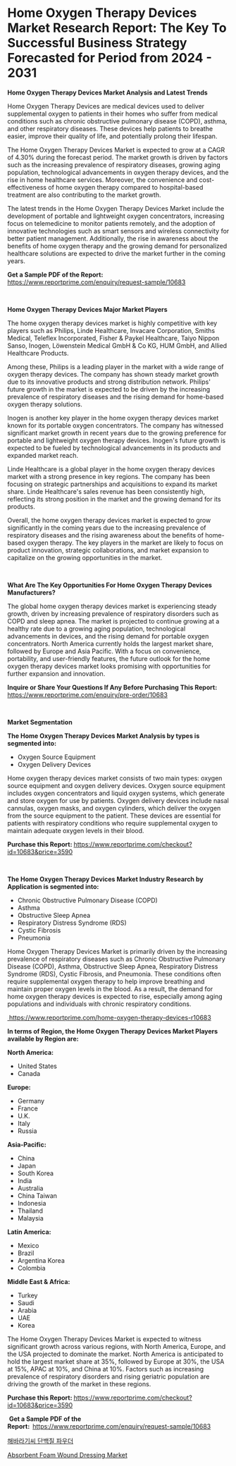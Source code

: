 <p><h1>Home Oxygen Therapy Devices Market Research Report: The Key To Successful Business Strategy Forecasted for Period from 2024 - 2031</h1></p><p><strong>Home Oxygen Therapy Devices Market Analysis and Latest Trends</strong></p>
<p><p>Home Oxygen Therapy Devices are medical devices used to deliver supplemental oxygen to patients in their homes who suffer from medical conditions such as chronic obstructive pulmonary disease (COPD), asthma, and other respiratory diseases. These devices help patients to breathe easier, improve their quality of life, and potentially prolong their lifespan.</p><p>The Home Oxygen Therapy Devices Market is expected to grow at a CAGR of 4.30% during the forecast period. The market growth is driven by factors such as the increasing prevalence of respiratory diseases, growing aging population, technological advancements in oxygen therapy devices, and the rise in home healthcare services. Moreover, the convenience and cost-effectiveness of home oxygen therapy compared to hospital-based treatment are also contributing to the market growth.</p><p>The latest trends in the Home Oxygen Therapy Devices Market include the development of portable and lightweight oxygen concentrators, increasing focus on telemedicine to monitor patients remotely, and the adoption of innovative technologies such as smart sensors and wireless connectivity for better patient management. Additionally, the rise in awareness about the benefits of home oxygen therapy and the growing demand for personalized healthcare solutions are expected to drive the market further in the coming years.</p></p>
<p><strong>Get a Sample PDF of the Report:&nbsp;</strong> <a href="https://www.reportprime.com/enquiry/request-sample/10683">https://www.reportprime.com/enquiry/request-sample/10683</a></p>
<p>&nbsp;</p>
<p><strong>Home Oxygen Therapy Devices Major Market Players</strong></p>
<p><p>The home oxygen therapy devices market is highly competitive with key players such as Philips, Linde Healthcare, Invacare Corporation, Smiths Medical, Teleflex Incorporated, Fisher & Paykel Healthcare, Taiyo Nippon Sanso, Inogen, Löwenstein Medical GmbH & Co KG, HUM GmbH, and Allied Healthcare Products.</p><p>Among these, Philips is a leading player in the market with a wide range of oxygen therapy devices. The company has shown steady market growth due to its innovative products and strong distribution network. Philips' future growth in the market is expected to be driven by the increasing prevalence of respiratory diseases and the rising demand for home-based oxygen therapy solutions.</p><p>Inogen is another key player in the home oxygen therapy devices market known for its portable oxygen concentrators. The company has witnessed significant market growth in recent years due to the growing preference for portable and lightweight oxygen therapy devices. Inogen's future growth is expected to be fueled by technological advancements in its products and expanded market reach.</p><p>Linde Healthcare is a global player in the home oxygen therapy devices market with a strong presence in key regions. The company has been focusing on strategic partnerships and acquisitions to expand its market share. Linde Healthcare's sales revenue has been consistently high, reflecting its strong position in the market and the growing demand for its products.</p><p>Overall, the home oxygen therapy devices market is expected to grow significantly in the coming years due to the increasing prevalence of respiratory diseases and the rising awareness about the benefits of home-based oxygen therapy. The key players in the market are likely to focus on product innovation, strategic collaborations, and market expansion to capitalize on the growing opportunities in the market.</p></p>
<p>&nbsp;</p>
<p><strong>What Are The Key Opportunities For Home Oxygen Therapy Devices Manufacturers?</strong></p>
<p><p>The global home oxygen therapy devices market is experiencing steady growth, driven by increasing prevalence of respiratory disorders such as COPD and sleep apnea. The market is projected to continue growing at a healthy rate due to a growing aging population, technological advancements in devices, and the rising demand for portable oxygen concentrators. North America currently holds the largest market share, followed by Europe and Asia Pacific. With a focus on convenience, portability, and user-friendly features, the future outlook for the home oxygen therapy devices market looks promising with opportunities for further expansion and innovation.</p></p>
<p><strong>Inquire or Share Your Questions If Any Before Purchasing This Report:</strong> <a href="https://www.reportprime.com/enquiry/pre-order/10683">https://www.reportprime.com/enquiry/pre-order/10683</a></p>
<p>&nbsp;</p>
<p><strong>Market Segmentation</strong></p>
<p><strong>The Home Oxygen Therapy Devices Market Analysis by types is segmented into:</strong></p>
<p><ul><li>Oxygen Source Equipment</li><li>Oxygen Delivery Devices</li></ul></p>
<p><p>Home oxygen therapy devices market consists of two main types: oxygen source equipment and oxygen delivery devices. Oxygen source equipment includes oxygen concentrators and liquid oxygen systems, which generate and store oxygen for use by patients. Oxygen delivery devices include nasal cannulas, oxygen masks, and oxygen cylinders, which deliver the oxygen from the source equipment to the patient. These devices are essential for patients with respiratory conditions who require supplemental oxygen to maintain adequate oxygen levels in their blood.</p></p>
<p><strong>Purchase this Report:&nbsp;</strong><a href="https://www.reportprime.com/checkout?id=10683&price=3590">https://www.reportprime.com/checkout?id=10683&price=3590</a></p>
<p>&nbsp;</p>
<p><strong>The Home Oxygen Therapy Devices Market Industry Research by Application is segmented into:</strong></p>
<p><ul><li>Chronic Obstructive Pulmonary Disease (COPD)</li><li>Asthma</li><li>Obstructive Sleep Apnea</li><li>Respiratory Distress Syndrome (RDS)</li><li>Cystic Fibrosis</li><li>Pneumonia</li></ul></p>
<p><p>Home Oxygen Therapy Devices Market is primarily driven by the increasing prevalence of respiratory diseases such as Chronic Obstructive Pulmonary Disease (COPD), Asthma, Obstructive Sleep Apnea, Respiratory Distress Syndrome (RDS), Cystic Fibrosis, and Pneumonia. These conditions often require supplemental oxygen therapy to help improve breathing and maintain proper oxygen levels in the blood. As a result, the demand for home oxygen therapy devices is expected to rise, especially among aging populations and individuals with chronic respiratory conditions.</p></p>
<p><a href="https://www.reportprime.com/home-oxygen-therapy-devices-r10683">&nbsp;https://www.reportprime.com/home-oxygen-therapy-devices-r10683</a></p>
<p><strong>In terms of Region, the Home Oxygen Therapy Devices Market Players available by Region are:</strong></p>
<p>
    <p> <strong> North America: </strong>
        <ul>
            <li>United States</li>
            <li>Canada</li>
        </ul>
        </p> 
    <p> <strong> Europe: </strong>
        <ul>
            <li>Germany</li>
            <li>France</li>
            <li>U.K.</li>
            <li>Italy</li>
            <li>Russia</li>
        </ul>
        </p> 
    <p> <strong> Asia-Pacific: </strong>
        <ul>
            <li>China</li>
            <li>Japan</li>
            <li>South Korea</li>
            <li>India</li>
            <li>Australia</li>
            <li>China Taiwan</li>
            <li>Indonesia</li>
            <li>Thailand</li>
            <li>Malaysia</li>
        </ul>
        </p> 
    <p> <strong> Latin America: </strong>
        <ul>
            <li>Mexico</li>
            <li>Brazil</li>
            <li>Argentina Korea</li>
            <li>Colombia</li>
        </ul>
        </p> 
    <p> <strong> Middle East & Africa: </strong>
        <ul>
            <li>Turkey</li>
            <li>Saudi</li>
            <li>Arabia</li>
            <li>UAE</li>
            <li>Korea</li>
        </ul>
    </p>
    </p>
<p><p>The Home Oxygen Therapy Devices Market is expected to witness significant growth across various regions, with North America, Europe, and the USA projected to dominate the market. North America is anticipated to hold the largest market share at 35%, followed by Europe at 30%, the USA at 15%, APAC at 10%, and China at 10%. Factors such as increasing prevalence of respiratory disorders and rising geriatric population are driving the growth of the market in these regions.</p></p>
<p><strong>Purchase this Report: </strong><a href="https://www.reportprime.com/checkout?id=10683&price=3590">https://www.reportprime.com/checkout?id=10683&price=3590</a></p>
<p>&nbsp;<strong>Get a Sample PDF of the Report:&nbsp;&nbsp;</strong><a href="https://www.reportprime.com/enquiry/request-sample/10683">https://www.reportprime.com/enquiry/request-sample/10683</a></p>
<p><strong></strong></p>
<p><p><a href="https://github.com/iansanftyord09878/Market-Research-Report-List-1/blob/main/298050922043.md">해바라기씨 단백질 파우더</a></p><p><a href="https://github.com/Alonsoolds3wq1d81czn8rbol/Market-Research-Report-List-2/blob/main/absorbent-foam-wound-dressing-market.md">Absorbent Foam Wound Dressing Market</a></p></p>